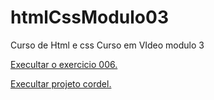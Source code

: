 # htmlCssModulo03
Curso de Html e css Curso em VIdeo modulo 3

<a href= "https://dirlei12.github.io/htmlCssModulo03/Exercicios/ex22/fundo006.html"> Execultar o exercicio 006.</a>

<a href="https://dirlei12.github.io/htmlCssModulo03/tree/main/Desafios/projetoCordel" >Execultar projeto cordel.</a>
